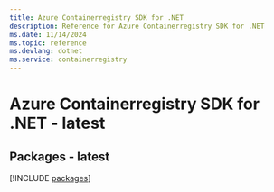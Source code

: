 ```yaml
---
title: Azure Containerregistry SDK for .NET
description: Reference for Azure Containerregistry SDK for .NET
ms.date: 11/14/2024
ms.topic: reference
ms.devlang: dotnet
ms.service: containerregistry
---
```

# Azure Containerregistry SDK for .NET - latest
## Packages - latest
[!INCLUDE [packages](containerregistry-index.md)]